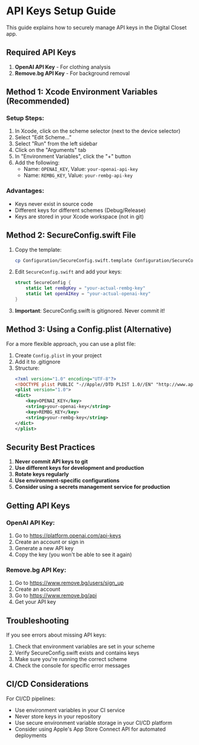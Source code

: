 # API Keys Setup Guide

This guide explains how to securely manage API keys in the Digital Closet app.

## Required API Keys

1. **OpenAI API Key** - For clothing analysis
2. **Remove.bg API Key** - For background removal

## Method 1: Xcode Environment Variables (Recommended)

### Setup Steps:

1. In Xcode, click on the scheme selector (next to the device selector)
2. Select "Edit Scheme..."
3. Select "Run" from the left sidebar
4. Click on the "Arguments" tab
5. In "Environment Variables", click the "+" button
6. Add the following:
   - Name: `OPENAI_KEY`, Value: `your-openai-api-key`
   - Name: `REMBG_KEY`, Value: `your-rembg-api-key`

### Advantages:
- Keys never exist in source code
- Different keys for different schemes (Debug/Release)
- Keys are stored in your Xcode workspace (not in git)

## Method 2: SecureConfig.swift File

1. Copy the template:
   ```bash
   cp Configuration/SecureConfig.swift.template Configuration/SecureConfig.swift
   ```

2. Edit `SecureConfig.swift` and add your keys:
   ```swift
   struct SecureConfig {
       static let remBgKey = "your-actual-rembg-key"
       static let openAIKey = "your-actual-openai-key"
   }
   ```

3. **Important**: SecureConfig.swift is gitignored. Never commit it!

## Method 3: Using a Config.plist (Alternative)

For a more flexible approach, you can use a plist file:

1. Create `Config.plist` in your project
2. Add it to .gitignore
3. Structure:
   ```xml
   <?xml version="1.0" encoding="UTF-8"?>
   <!DOCTYPE plist PUBLIC "-//Apple//DTD PLIST 1.0//EN" "http://www.apple.com/DTDs/PropertyList-1.0.dtd">
   <plist version="1.0">
   <dict>
       <key>OPENAI_KEY</key>
       <string>your-openai-key</string>
       <key>REMBG_KEY</key>
       <string>your-rembg-key</string>
   </dict>
   </plist>
   ```

## Security Best Practices

1. **Never commit API keys to git**
2. **Use different keys for development and production**
3. **Rotate keys regularly**
4. **Use environment-specific configurations**
5. **Consider using a secrets management service for production**

## Getting API Keys

### OpenAI API Key:
1. Go to https://platform.openai.com/api-keys
2. Create an account or sign in
3. Generate a new API key
4. Copy the key (you won't be able to see it again)

### Remove.bg API Key:
1. Go to https://www.remove.bg/users/sign_up
2. Create an account
3. Go to https://www.remove.bg/api
4. Get your API key

## Troubleshooting

If you see errors about missing API keys:
1. Check that environment variables are set in your scheme
2. Verify SecureConfig.swift exists and contains keys
3. Make sure you're running the correct scheme
4. Check the console for specific error messages

## CI/CD Considerations

For CI/CD pipelines:
- Use environment variables in your CI service
- Never store keys in your repository
- Use secure environment variable storage in your CI/CD platform
- Consider using Apple's App Store Connect API for automated deployments 